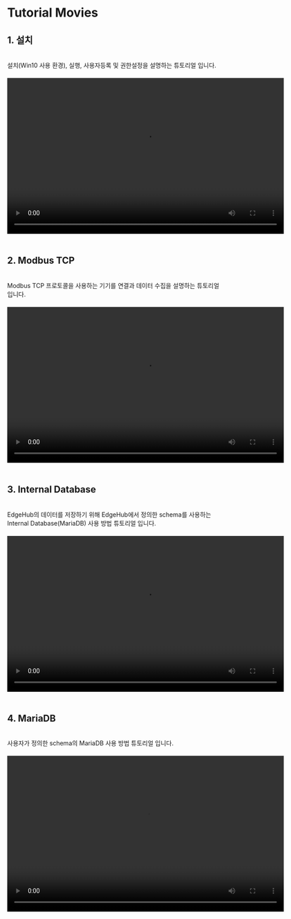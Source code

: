 # Tutorial Movies

## 1. 설치
</br>
설치(Win10 사용 환경), 실행, 사용자등록 및 권한설정을 설명하는 튜토리얼 입니다.
<video width="640" height="360" controls style="margin: 20px 0 20px 0">
  <source src="./movie/1.mp4" type="video/mp4">
  Your browser does not support the video tag.
</video>

## 2. Modbus TCP
</br>
Modbus TCP 프로토콜을 사용하는 기기를 연결과 데이터 수집을 설명하는 튜토리얼 입니다.
<video width="640" height="360" controls style="margin: 20px 0 20px 0">
  <source src="./movie/2.mp4" type="video/mp4">
  Your browser does not support the video tag.
</video>

## 3. Internal Database
</br>
EdgeHub의 데이터를 저장하기 위해 EdgeHub에서 정의한 schema를 사용하는 Internal Database(MariaDB) 사용 방법 튜토리얼 입니다.
<video width="640" height="360" controls style="margin: 20px 0 20px 0">
  <source src="./movie/3.mp4" type="video/mp4">
  Your browser does not support the video tag.
</video>


## 4. MariaDB
</br>
사용자가 정의한 schema의  MariaDB 사용 방법 튜토리얼 입니다.
<video width="640" height="360" controls style="margin: 20px 0 20px 0">
  <source src="./movie/4.mp4" type="video/mp4">
  Your browser does not support the video tag.
</video>